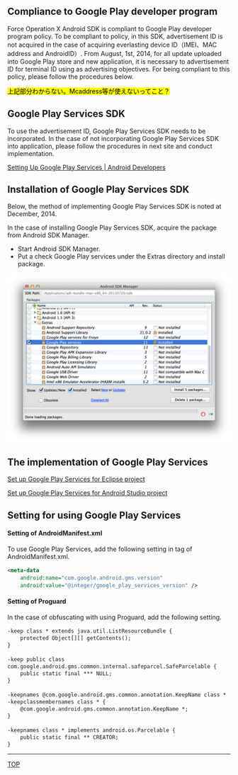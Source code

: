 ## Compliance to Google Play developer program

Force Operation X Android SDK is compliant to Google Play developer program policy. To be compliant to policy, in this SDK, advertisement ID is not acquired in the case of acquiring everlasting device ID（IMEI、MAC address and AndroidID）. From August, 1st, 2014, for all update uploaded into Google Play store and new application, it is necessary to advertisement ID for terminal ID using as advertising objectives. For being compliant to this policy, please follow the procedures below.

<mark> 上記部分わからない。Mcaddress等が使えないってこと？ </mark>

## Google Play Services SDK

To use the advertisement ID, Google Play Services SDK needs to be incorporated. In the case of not incorporating Google Play Services SDK into application, please follow the procedures in next site and conduct implementation.

[Setting Up Google Play Services | Android Developers](https://developer.android.com/google/play-services/setup.html)

## Installation of Google Play Services SDK

Below, the method of implementing Google Play Services SDK is noted at December, 2014.

In the case of installing Google Play Services SDK, acquire the package from Android SDK Manager.

* Start Android SDK Manager.
* Put a check Google Play services under the Extras directory and install package.

![googlePlayServices01](./img01.png)

## The implementation of Google Play Services

[Set up Google Play Services for Eclipse project](./eclipse/README.md)

[Set up Google Play Services for Android Studio project](./android_studio/README.md)

## Setting for using Google Play Services

#### Setting of AndroidManifest.xml

To use Google Play Services, add the following setting in <Application>tag of AndroidManifest.xml.

```xml
<meta-data
    android:name="com.google.android.gms.version"
    android:value="@integer/google_play_services_version" />
```

#### Setting of Proguard

In the case of obfuscating with using Proguard, add the following setting.

```
-keep class * extends java.util.ListResourceBundle {
    protected Object[][] getContents();
}

-keep public class com.google.android.gms.common.internal.safeparcel.SafeParcelable {
    public static final *** NULL;
}

-keepnames @com.google.android.gms.common.annotation.KeepName class *
-keepclassmembernames class * {
    @com.google.android.gms.common.annotation.KeepName *;
}

-keepnames class * implements android.os.Parcelable {
    public static final ** CREATOR;
}
```

---
[TOP](/lang/en/README.md)

